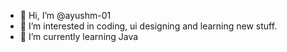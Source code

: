 - 👋 Hi, I’m @ayushm-01
- 👀 I’m interested in coding, ui designing and learning new stuff.
- 🌱 I’m currently learning Java

<!---
ayushm-01/ayushm-01 is a ✨ special ✨ repository because its `README.md` (this file) appears on your GitHub profile.
You can click the Preview link to take a look at your changes.
--->
